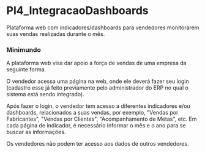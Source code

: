 # PI4_IntegracaoDashboards
Plataforma web com indicadores/dashboards para vendedores monitorarem suas vendas realizadas durante o mês.
### Minimundo
A plataforma web visa dar apoio a força de vendas de uma empresa da seguinte forma.

O vendedor acessa uma página na web, onde ele deverá fazer seu login (cadastro esse já feito previamente pelo administrador do ERP no qual o sistema está sendo integrado).

Após fazer o login, o vendedor tem acesso a diferentes indicadores e/ou dashboards, relacionados a suas vendas, por exemplo, "Vendas por Fabricantes", "Vendas por Clientes", "Acompanhamento de Metas", etc. Em cada página de indicador, é necessário informar o mês e o ano para se buscar as informações.

Os vendedores não podem ter acesso aos dados de outros vendedores.
